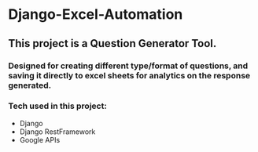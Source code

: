 # Django-Excel-Automation

## This project is a Question Generator Tool.
### Designed for creating different type/format of questions, and saving it directly to excel sheets for analytics on the response generated.
### Tech used in this project:
* Django
* Django RestFramework
* Google APIs
